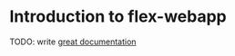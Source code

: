 # Introduction to flex-webapp

TODO: write [great documentation](http://jacobian.org/writing/what-to-write/)
